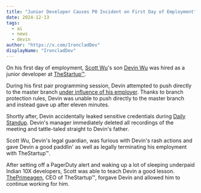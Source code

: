 ```yaml
---
title: "Junior Developer Causes P0 Incident on First Day of Employment"
date: 2024-12-13
tags: 
  - ai
  - news
  - devin
author: "https://x.com/IroncladDev"
displayName: "IroncladDev"
---
```


On his first day of employment, [Scott Wu](https://x.com/ScottWu46)'s son [Devin Wu](https://x.com/cognition_labs) was hired as a junior developer at [TheStartup™](https://x.com/ThePrimeagen).

During his first pair programming session, Devin attempted to push directly to the master branch [under influence of his employer](https://x.com/ThePrimeagen/status/1867265706254807388). Thanks to branch protection rules, Devin was unable to push directly to the master branch and instead gave up after eleven minutes.

Shortly after, Devin accidentally leaked sensitive credentials during [Daily Standup](https://twitch.tv/ThePrimeagen). Devin's manager immediately deleted all recordings of the meeting and tattle-taled straight to Devin's father.

Scott Wu, Devin's legal guardian, was furious with Devin's rash actions and gave Devin a good paddlin' as well as legally terminating his employment with TheStartup™.

After setting off a PagerDuty alert and waking up a lot of sleeping underpaid Indian 10X developers, Scott was able to teach Devin a good lesson. [ThePrimeagen](https://x.com/ThePrimeagen), CEO of TheStartup™, forgave Devin and allowed him to continue working for him.
